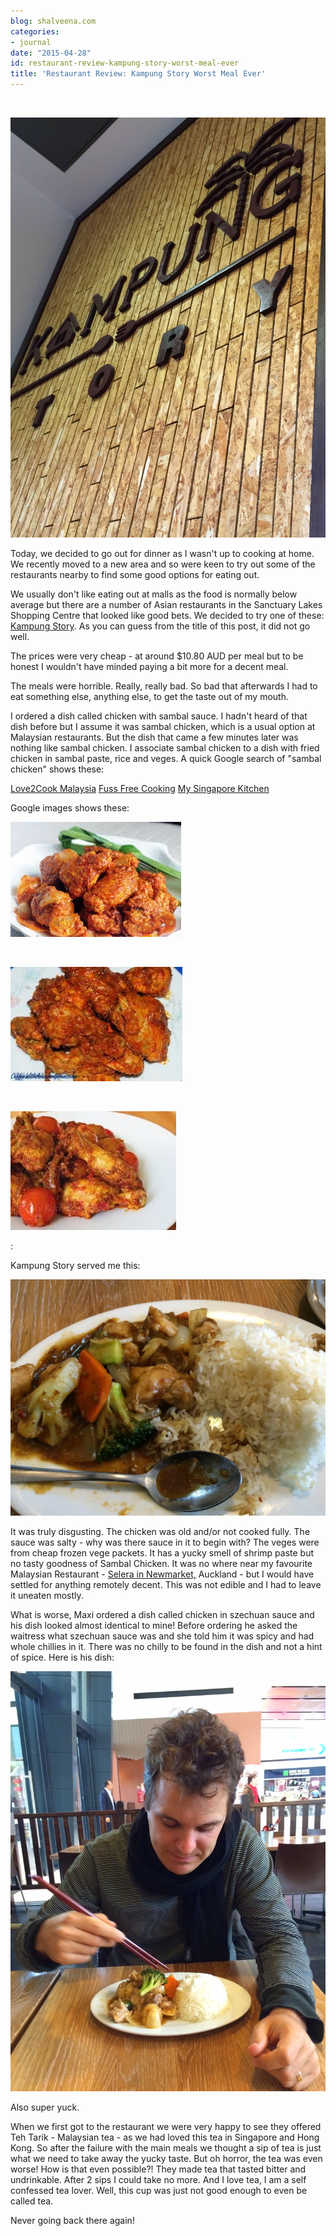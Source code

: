 ```yaml
---
blog: shalveena.com
categories:
- journal
date: "2015-04-28"
id: restaurant-review-kampung-story-worst-meal-ever
title: 'Restaurant Review: Kampung Story Worst Meal Ever'
---
```


 

[![](images/ae4e4-img_7178.jpg)](https://shalveena.files.wordpress.com/2015/04/ae4e4-img_7178.jpg)

Today, we decided to go out for dinner as I wasn't up to cooking at home. We recently moved to a new area and so were keen to try out some of the restaurants nearby to find some good options for eating out.

We usually don't like eating out at malls as the food is normally below average but there are a number of Asian restaurants in the Sanctuary Lakes Shopping Centre that looked like good bets. We decided to try one of these: [Kampung Story](http://www.kampungstory.com.au/). As you can guess from the title of this post, it did not go well.

The prices were very cheap - at around $10.80 AUD per meal but to be honest I wouldn't have minded paying a bit more for a decent meal.

The meals were horrible. Really, really bad. So bad that afterwards I had to eat something else, anything else, to get the taste out of my mouth.

I ordered a dish called chicken with sambal sauce. I hadn't heard of that dish before but I assume it was sambal chicken, which is a usual option at Malaysian restaurants. But the dish that came a few minutes later was nothing like sambal chicken. I associate sambal chicken to a dish with fried chicken in sambal paste, rice and veges. A quick Google search of "sambal chicken" shows these:

[Love2Cook Malaysia](http://www.love2cook-malaysia.com/2014/08/chicken-sambal.html) [Fuss Free Cooking](http://www.fussfreecooking.com/recipe-categories/meat-recipes/recipe-sambal-chicken-stir-fry-sugar-snap-peas/) [My Singapore Kitchen](http://www.mysingaporekitchen.com/2014/05/sambal-chicken.html)

Google images shows these:

[![](images/be5eb-download.jpg)](https://shalveena.files.wordpress.com/2015/04/be5eb-download.jpg)

 

[![](images/e1f06-download2b1.jpg)](https://shalveena.files.wordpress.com/2015/04/e1f06-download2b1.jpg)

 

[![](images/772a8-download2b2.jpg)](https://shalveena.files.wordpress.com/2015/04/772a8-download2b2.jpg)

:

Kampung Story served me this:

[![](images/f5aa7-img_7185.jpg)](https://shalveena.files.wordpress.com/2015/04/f5aa7-img_7185.jpg)

It was truly disgusting. The chicken was old and/or not cooked fully. The sauce was salty - why was there sauce in it to begin with? The veges were from cheap frozen vege packets. It has a yucky smell of shrimp paste but no tasty goodness of Sambal Chicken. It was no where near my favourite Malaysian Restaurant - [Selera in Newmarket,](http://restaurants.nzherald.co.nz/restaurant/selera-newmarket) Auckland - but I would have settled for anything remotely decent. This was not edible and I had to leave it uneaten mostly.

What is worse, Maxi ordered a dish called chicken in szechuan sauce and his dish looked almost identical to mine! Before ordering he asked the waitress what szechuan sauce was and she told him it was spicy and had whole chillies in it. There was no chilly to be found in the dish and not a hint of spice. Here is his dish:

[![](images/ec5bb-img_7180.jpg)](https://shalveena.files.wordpress.com/2015/04/ec5bb-img_7180.jpg)

Also super yuck.

When we first got to the restaurant we were very happy to see they offered Teh Tarik - Malaysian tea - as we had loved this tea in Singapore and Hong Kong. So after the failure with the main meals we thought a sip of tea is just what we need to take away the yucky taste. But oh horror, the tea was even worse! How is that even possible?! They made tea that tasted bitter and undrinkable. After 2 sips I could take no more. And I love tea, I am a self confessed tea lover. Well, this cup was just not good enough to even be called tea.

Never going back there again!
